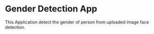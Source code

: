 # Gender Detection App

This Application detect the gender of person from uploaded image face detection.
